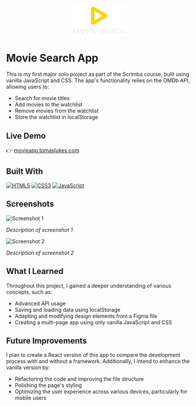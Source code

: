 <p align="center">
  <img src=".\images\logo-no-bg.svg" alt="Project Logo" width="150" />
</p>

# Movie Search App

This is my first major solo project as part of the Scrimba course, built using vanilla JavaScript and CSS. The app's functionality relies on the OMDb API, allowing users to:
- Search for movie titles
- Add movies to the watchlist
- Remove movies from the watchlist
- Store the watchlist in localStorage

## Live Demo

👉 [movieapp.tomaslukes.com](https://movieapp.tomaslukes.com)

## Built With

<p align="left">

<a href="https://developer.mozilla.org/en-US/docs/Glossary/HTML5" target="_blank" rel="noreferrer"><img src="https://raw.githubusercontent.com/danielcranney/readme-generator/main/public/icons/skills/html5-colored.svg" width="36" height="36" alt="HTML5" /></a>
<a href="https://www.w3.org/TR/CSS/#css" target="_blank" rel="noreferrer"><img src="https://raw.githubusercontent.com/danielcranney/readme-generator/main/public/icons/skills/css3-colored.svg" width="36" height="36" alt="CSS3" /></a>
<a href="https://developer.mozilla.org/en-US/docs/Web/JavaScript" target="_blank" rel="noreferrer"><img src="https://raw.githubusercontent.com/danielcranney/readme-generator/main/public/icons/skills/javascript-colored.svg" width="36" height="36" alt="JavaScript" /></a>
</p>

## Screenshots

![Screenshot 1](path/to/screenshot-1.png)

_Description of screenshot 1_

![Screenshot 2](path/to/screenshot-2.png)

_Description of screenshot 2_

<!-- Add more screenshots if necessary -->

## What I Learned

Throughout this project, I gained a deeper understanding of various concepts, such as:
- Advanced API usage
- Saving and loading data using localStorage
- Adapting and modifying design elements from a Figma file
- Creating a multi-page app using only vanilla JavaScript and CSS

## Future Improvements

I plan to create a React version of this app to compare the development process with and without a framework. Additionally, I intend to enhance the vanilla version by:
- Refactoring the code and improving the file structure
- Polishing the page's styling
- Optimizing the user experience across various devices, particularly for mobile users